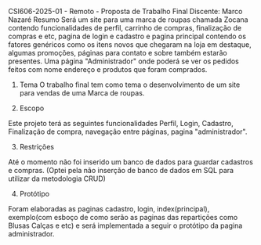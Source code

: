 CSI606-2025-01 - Remoto - Proposta de Trabalho Final
Discente: Marco Nazaré
Resumo
Será um site para uma marca de roupas chamada Zocana contendo funcionalidades de perfil, carrinho de compras, finalização de compras e etc, pagina de login e cadastro e pagina principal contendo os fatores genéricos como os itens novos que chegaram na loja em destaque, algumas promoções, páginas para contato e sobre também estarão presentes. Uma página "Administrador" onde poderá se ver os pedidos feitos com nome endereço e produtos que foram comprados.

1. Tema
O trabalho final tem como tema o desenvolvimento de um site para vendas de uma Marca de roupas.

2. Escopo

Este projeto terá as seguintes funcionalidades Perfil, Login, Cadastro, Finalização de compra, navegação entre páginas, pagina "administrador".

3. Restrições

Até o momento não foi inserido um banco de dados para guardar cadastros e compras. (Optei pela não inserção de banco de dados em SQL para utilizar da metodologia CRUD)

4. Protótipo

Foram elaboradas as paginas cadastro, login, index(principal), exemplo(com esboço de como serão as paginas das repartições como Blusas Calças e etc) e será implementada a seguir o protótipo da pagina administrador.
